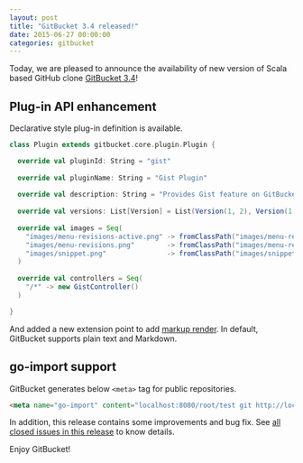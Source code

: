 ```yaml
---
layout: post
title: "GitBucket 3.4 released!"
date: 2015-06-27 00:00:00
categories: gitbucket
---
```


Today, we are pleased to announce the availability of new version of Scala based GitHub clone [GitBucket 3.4](https://github.com/gitbucket/gitbucket/releases/tag/3.4)!

## Plug-in API enhancement

Declarative style plug-in definition is available.

~~~scala
class Plugin extends gitbucket.core.plugin.Plugin {

  override val pluginId: String = "gist"
  
  override val pluginName: String = "Gist Plugin"
  
  override val description: String = "Provides Gist feature on GitBucket."
  
  override val versions: List[Version] = List(Version(1, 2), Version(1, 0))
  
  override val images = Seq(
    "images/menu-revisions-active.png" -> fromClassPath("images/menu-revisions-active.png"),
    "images/menu-revisions.png"        -> fromClassPath("images/menu-revisions.png"),
    "images/snippet.png"               -> fromClassPath("images/snippet.png")
  )
  
  override val controllers = Seq(
    "/*" -> new GistController()
  )

}
~~~

And added a new extension point to add [markup render](https://github.com/gitbucket/gitbucket/blob/master/src/main/scala/gitbucket/core/plugin/Renderer.scala). In default, GitBucket supports plain text and Markdown.

## go-import support

GitBucket generates below `<meta>` tag for public repositories.

~~~html
<meta name="go-import" content="localhost:8080/root/test git http://localhost:8080/git/root/test.git" />
~~~

In addition, this release contains some improvements and bug fix. See [all closed issues in this release](https://github.com/gitbucket/gitbucket/issues?q=is%3Aclosed+milestone%3A3.4) to know details.

Enjoy GitBucket!
